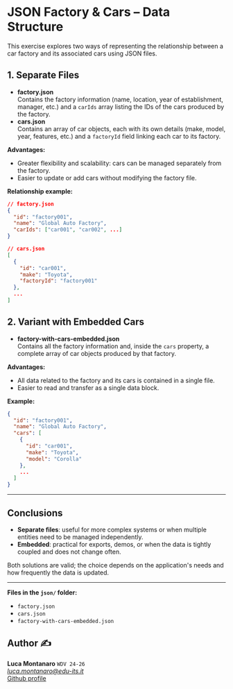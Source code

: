 # JSON Factory & Cars – Data Structure

This exercise explores two ways of representing the relationship between a car factory and its associated cars using JSON files.

## 1. Separate Files

- **factory.json**  
  Contains the factory information (name, location, year of establishment, manager, etc.) and a `carIds` array listing the IDs of the cars produced by the factory.
- **cars.json**  
  Contains an array of car objects, each with its own details (make, model, year, features, etc.) and a `factoryId` field linking each car to its factory.

**Advantages:**  
- Greater flexibility and scalability: cars can be managed separately from the factory.
- Easier to update or add cars without modifying the factory file.

**Relationship example:**
```json
// factory.json
{
  "id": "factory001",
  "name": "Global Auto Factory",
  "carIds": ["car001", "car002", ...]
}

// cars.json
[
  {
    "id": "car001",
    "make": "Toyota",
    "factoryId": "factory001"
  },
  ...
]
```

## 2. Variant with Embedded Cars

- **factory-with-cars-embedded.json**  
  Contains all the factory information and, inside the `cars` property, a complete array of car objects produced by that factory.

**Advantages:**  
- All data related to the factory and its cars is contained in a single file.
- Easier to read and transfer as a single data block.

**Example:**
```json
{
  "id": "factory001",
  "name": "Global Auto Factory",
  "cars": [
    {
      "id": "car001",
      "make": "Toyota",
      "model": "Corolla"
    },
    ...
  ]
}
```

---

## Conclusions

- **Separate files**: useful for more complex systems or when multiple entities need to be managed independently.
- **Embedded**: practical for exports, demos, or when the data is tightly coupled and does not change often.

Both solutions are valid; the choice depends on the application's needs and how frequently the data is updated.

---

**Files in the `json/` folder:**
- `factory.json`
- `cars.json`
- `factory-with-cars-embedded.json`

## Author ✍️

**Luca Montanaro** `WDV 24-26`  
*luca.montanaro@edu-its.it*  
[Github profile](https://github.com/LucaM0nt)